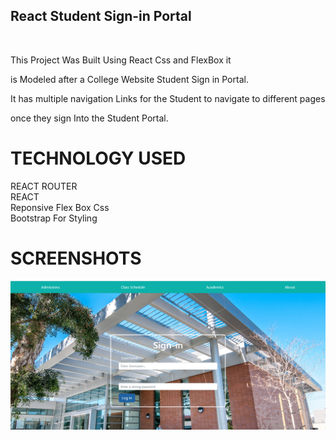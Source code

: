  <h2> React Student Sign-in Portal  </h2>

<br>

 <p>This Project Was Built Using React Css and FlexBox it  
 
is Modeled after a College Website Student Sign in Portal. <br>

It has multiple navigation Links for the Student to navigate to different pages 

once they sign Into the Student Portal.</p>
 
 #  TECHNOLOGY USED
REACT ROUTER<br>
REACT <br>
Reponsive Flex Box Css<br>
Bootstrap For Styling

 #  SCREENSHOTS
 
 
 
 <img src ="Screenshot 2023-08-15 165139.png">
